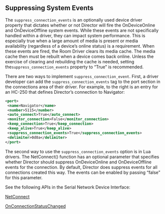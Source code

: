## Suppressing System Events

The `suppress_connection_events` is an optionally used device driver property that dictates whether or not Director will fire the OnDeviceOnline and OnDeviceOffline system events. While these events are not specifically handled within a driver, they can impact system performance. This is especially true when a large amount of media is present or media availability (regardless of a device’s online status) is a requirement. When these events are fired, the Room Driver clears its media cache. The media cache then must be rebuilt when a device comes back online. Unless the exercise of clearing and rebuilding the cache is needed, setting the`suppress_connection_events` property to “True” is recommended.

There are two ways to implement `suppress_connection_event`. First, a driver developer can add the `suppress_connection_events` tag to the port section in the connections area of their driver. For example, to the right is an entry for an HC-250 that defines Director’s connection to Navigator:

```xml
<port>
 <name>Navigator</name>
 <number>5115</number>
 <auto_connect>True</auto_connect>
 <monitor_connection>False</monitor_connection>
 <keep_connection>True</keep_connection>
 <keep_alive>True</keep_alive>
 <suppress_connection_events>True</suppress_connection_events>
 <delimiter>0d0a</delimiter>
</port>
```

The second way to use the `suppress_connection_events` option is in Lua drivers. The NetConnect() function has an optional parameter that specifies whether Director should suppress OnDeviceOnline and OnDeviceOffline events for the connection. By default, Director does suppress events for all connections created this way. The events can be enabled by passing “false” for this parameter.

See the following APIs in the Serial Network Device Interface:

[NetConnect][1]

[OnConnectionStatusChanged][2]



[1]:	https://snap-one.github.io/docs-driverworks-api/#serial-and-network-interface-netconnect
[2]:	https://snap-one.github.io/docs-driverworks-api/#serial-and-network-interface-onconnectionstatuschanged